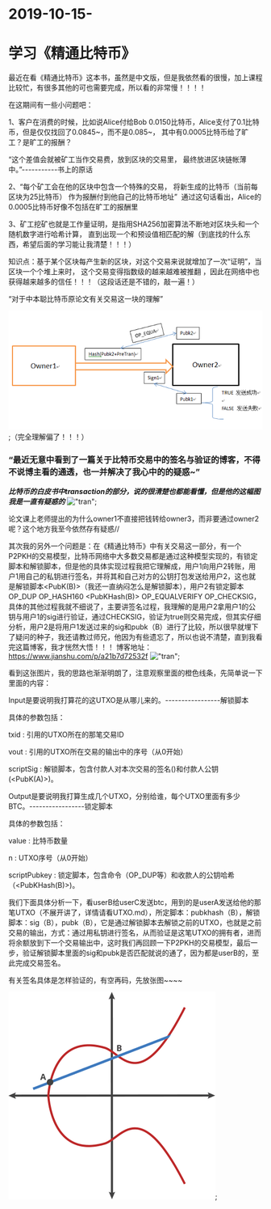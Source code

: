 # 2019-10-15-
<h1>学习《精通比特币》</h1>

最近在看《精通比特币》这本书，虽然是中文版，但是我依然看的很慢，加上课程比较忙，有很多其他的可也需要完成，所以看的非常慢！！！！

在这期间有一些小问题吧：

1、客户在消费的时候，比如说Alice付给Bob 0.0150比特币，Alice支付了0.1比特币，但是仅仅找回了0.0845~，而不是0.085~，
其中有0.0005比特币给了旷工？是旷工的报酬？

“这个差值会就被矿工当作交易费，放到区块的交易里， 最终放进区块链帐薄中。”-----------书上的原话

2、“每个矿工会在他的区块中包含⼀个特殊的交易， 将新生成的比特币（当前每区块为25比特币） 作为报酬付到他自己的比特币地址”  
通过这句话看出，Alice的0.0005比特币好像不包括在旷工的报酬里

3、矿工挖矿也就是工作量证明，是指用SHA256加密算法不断地对区块头和一个随机数字进行哈希计算，
直到出现一个和预设值相匹配的解（到底找的什么东西，希望后面的学习能让我清楚！！！）

知识点：基于某个区块每产生新的区块，对这个交易来说就增加了一次“证明”，当区块一个个堆上来时，
这个交易变得指数级的越来越难被推翻 ，因此在网络中也获得越来越多的信任！！！（这段话还是不错的，敲一遍！）<br/>

“对于中本聪比特币原论文有关交易这一块的理解”

!["tran"](https://github.com/zzylydx/2019-10-15-/blob/master/image/transaction.png);（完全理解偏了！！！）

<h3>“最近无意中看到了一篇关于比特币交易中的签名与验证的博客，不得不说博主看的通透，也一并解决了我心中的的疑惑~”</h3>

***比特币的白皮书中transaction的部分，说的很清楚也都能看懂，但是他的这幅图我是一直有疑惑的***
!["tran"](https://upload-images.jianshu.io/upload_images/1260884-d487ee2a8b981801.png);

论文课上老师提出的为什么owner1不直接把钱转给owner3，而非要通过owner2呢？这个地方我至今依然存有疑惑//

其次我的另外一个问题是：在《精通比特币》中有关交易这一部分，有一个P2PKH的交易模型，比特币网络中大多数交易都是通过这种模型实现的，有锁定脚本和解锁脚本，但是他的具体实现过程我把它理解成，用户1向用户2转账，用户1用自己的私钥进行签名，并将其和自己对方的公钥打包发送给用户2，这也就是解锁脚本<sig><PubK(B)>（我还一直纳闷怎么是解锁脚本），用户2有锁定脚本OP_DUP OP_HASH160 <PubKHash(B)> OP_EQUALVERIFY OP_CHECKSIG，具体的其他过程我就不细说了，主要讲签名过程，我理解的是用户2拿用户1的公钥与用户1的sig进行验证，通过CHECKSIG，验证为true则交易完成，但其实仔细分析，用户2是将用户1发送过来的sig和pubk（B）进行了比较，所以很早就埋下了疑问的种子，我还请教过师兄，他因为有些遗忘了，所以也说不清楚，直到我看完这篇博客，我才恍然大悟！！！
博客地址：https://www.jianshu.com/p/a21b7d72532f
!["tran"](https://upload-images.jianshu.io/upload_images/1260884-e4217838ce43d52a.png);
  
看到这张图片，我的思路也渐渐明朗了，注意观察里面的橙色线条，先简单说一下里面的内容：
  
Input是要说明我打算花的这UTXO是从哪儿来的。-----------------解锁脚本

具体的参数包括：

txid : 引用的UTXO所在的那笔交易ID

vout : 引用的UTXO所在交易的输出中的序号（从0开始）

scriptSig : 解锁脚本，包含付款人对本次交易的签名(<sig>)和付款人公钥(<PubK(A)>)。

Output是要说明我打算生成几个UTXO，分别给谁，每个UTXO里面有多少BTC。-----------------锁定脚本

具体的参数包括：

value : 比特币数量

n : UTXO序号（从0开始）

scriptPubkey : 锁定脚本，包含命令（OP_DUP等）和收款人的公钥哈希（<PubKHash(B)>)。

  我们下面具体分析一下，看userB给userC发送btc，用到的是userA发送给他的那笔UTXO（不展开讲了，详情请看UTXO.md），所定脚本：pubkhash（B），解锁脚本：sig（B），pubk（B），它是通过解锁脚本去解锁之前的UTXO，也就是之前交易的输出，方式：通过用私钥进行签名，从而验证是这笔UTXO的拥有者，进而将余额放到下一个交易输出中，这时我们再回顾一下P2PKH的交易模型，最后一步，验证解锁脚本里面的sig和pubk是否匹配就说的通了，因为都是userB的，至此完成交易签名。
  
有关签名具体是怎样验证的，有空再码，先放张图~~~~

!["tran"](https://github.com/zzylydx/2019-10-15-/blob/master/image/%E6%A4%AD%E5%9C%86%E6%9B%B2%E7%BA%BF%EF%BC%88A%2BB%3DC%EF%BC%89.gif);
